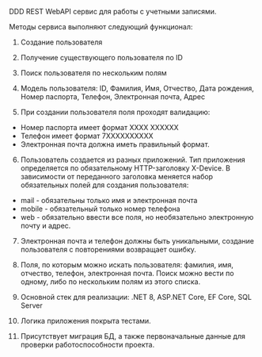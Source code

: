 DDD REST WebAPI сервис для работы с учетными записями.

Методы сервиса выполняют следующий функционал:

1. Создание пользователя

2. Получение существующего пользователя по ID

3. Поиск пользователя по нескольким полям

4. Модель пользователя: ID, Фамилия, Имя, Отчество, Дата рождения, Номер паспорта, Телефон, Электронная почта, Адрес

5. При создании пользователя поля проходят валидацию:
- Номер паспорта имеет формат XXXX XXXXXX
- Телефон имеет формат 7ХХХХХХХХХХ
- Электронная почта должна иметь правильный формат.

6. Пользователь создается из разных приложений. Тип приложения определяется по обязательному HTTP-заголовку X-Device. В зависимости от переданного заголовка меняется набор обязательных полей для создания пользователя:   
- mail - обязательны только имя и электронная почта 
- mobile - обязательный только номер телефона
- web - обязательно ввести все поля, но необязательно электронную почту и адрес.

7. Электронная почта и телефон должны быть уникальными, создание пользователя с повторениями возвращает ошибку.

8. Поля, по которым можно искать пользователя: фамилия, имя, отчество, телефон, электронная почта. Поиск можно вести по одному, либо по нескольким полям из этого списка.

9. Основной стек для реализации: .NET 8, ASP.NET Core, EF Core, SQL Server

10. Логика приложения покрыта тестами.

11. Присутствует миграция БД, а также первоначальные данные для проверки работоспособности проекта.

